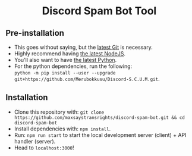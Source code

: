 <h1 align="center" style="border-bottom: none !important; margin-bottom: 5px !important;">Discord Spam Bot Tool</h1>

## Pre-installation
* This goes without saying, but the <a href="https://git-scm.com/download/win">latest Git</a> is necessary.
* Highly recommend having <a href="https://nodejs.org/en/">the latest NodeJS</a>.
* You'll also want to have <a href="https://www.python.org/downloads/">the latest Python</a>.
* For the python dependencies, run the following:<br/>
`python -m pip install --user --upgrade git+https://github.com/Merubokkusu/Discord-S.C.U.M.git`.

## Installation
* Clone this repository with: `git clone https://github.com/maxsaystransrights/discord-spam-bot.git && cd discord-spam-bot`
* Install dependencies with: `npm install`.
* Run: `npm run start` to start the local development server (client) + API handler (server).
* Head to `localhost:3000`!

